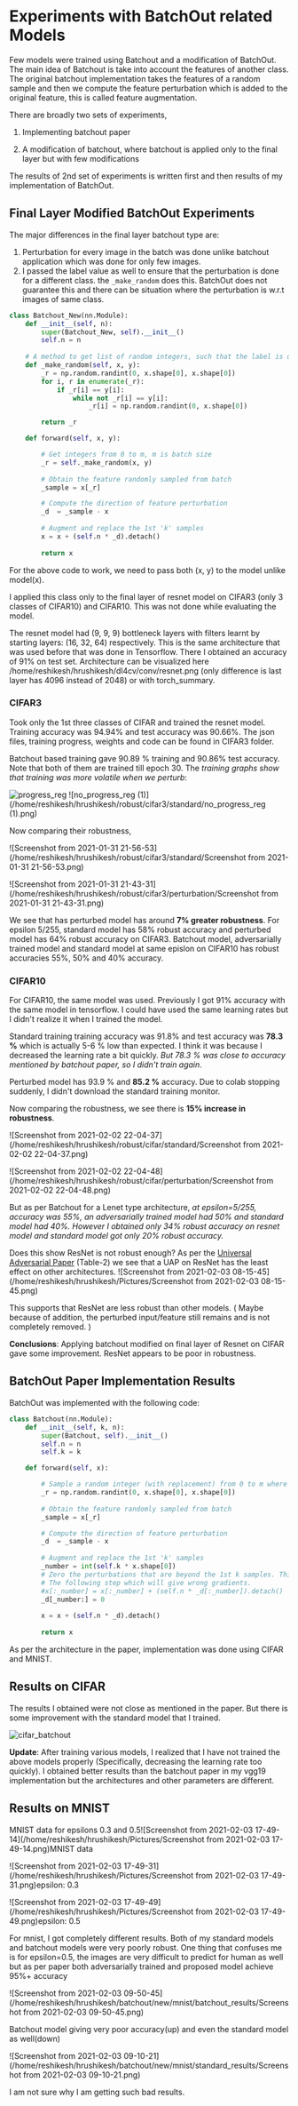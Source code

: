 # Experiments with BatchOut related Models

Few models were trained using Batchout and a modification of BatchOut. The main idea of Batchout is take into account the features of another class. The original batchout implementation takes the features of a random sample and then we compute the feature perturbation which is added to the original feature, this is called feature augmentation.  

There are broadly two sets of experiments, 

1. Implementing batchout paper

2. A modification of batchout, where batchout is applied only to the final layer but with few modifications

   

The results of 2nd set of experiments is written first and then results of my implementation of BatchOut.



## Final Layer Modified BatchOut Experiments

The major differences in the final layer batchout type are:

1. Perturbation for every image in the batch was done unlike batchout application which was done for only few images.
2. I passed the label value as well to ensure that the perturbation is done for a different class. the `_make_random`  does this. BatchOut does not guarantee this and there can be situation where the perturbation is w.r.t images of same class.

```python
class Batchout_New(nn.Module):
    def __init__(self, n):
        super(Batchout_New, self).__init__()
        self.n = n
	
    # A method to get list of random integers, such that the label is different 
    def _make_random(self, x, y):
        _r = np.random.randint(0, x.shape[0], x.shape[0])
        for i, r in enumerate(_r):
            if _r[i] == y[i]:
                while not _r[i] == y[i]:
                    _r[i] = np.random.randint(0, x.shape[0])

        return _r

    def forward(self, x, y):

        # Get integers from 0 to m, m is batch size  
        _r = self._make_random(x, y)
    
        # Obtain the feature randomly sampled from batch 
        _sample = x[_r]

        # Compute the direction of feature perturbation
        _d  = _sample - x
       
        # Augment and replace the 1st 'k' samples 
        x = x + (self.n * _d).detach()
        
        return x

```



For the above code to work, we need to pass both (x, y) to the model unlike model(x).

I applied this class only to the final layer of resnet model on CIFAR3 (only 3 classes of CIFAR10) and CIFAR10. This was not done while evaluating the model.

The resnet model had (9, 9, 9) bottleneck layers with filters learnt by starting layers: (16, 32, 64) respectively. This is the same architecture that was used before that was done in Tensorflow. There I obtained an accuracy of 91% on test set. Architecture can be visualized here /home/reshikesh/hrushikesh/dl4cv/conv/resnet.png (only difference is last layer has 4096 instead of 2048) or with torch_summary.

### CIFAR3

Took only the 1st three classes of CIFAR and trained the resnet model. Training accuracy was 94.94% and test accuracy was 90.66%. The json files, training progress, weights and code can be found in CIFAR3 folder.

Batchout based training gave 90.89 % training and 90.86% test accuracy. Note that both of them are trained till epoch 30. The *training graphs show that training was more volatile when we perturb*:

![progress_reg](/home/reshikesh/hrushikesh/robust/cifar3/perturbation/progress_reg.png) ![no_progress_reg (1)](/home/reshikesh/hrushikesh/robust/cifar3/standard/no_progress_reg (1).png)

Now comparing their robustness, 

![Screenshot from 2021-01-31 21-56-53](/home/reshikesh/hrushikesh/robust/cifar3/standard/Screenshot from 2021-01-31 21-56-53.png)

![Screenshot from 2021-01-31 21-43-31](/home/reshikesh/hrushikesh/robust/cifar3/perturbation/Screenshot from 2021-01-31 21-43-31.png)



We see that has perturbed model has around **7% greater robustness**.  For epsilon 5/255, standard model has 58% robust accuracy and perturbed model has 64% robust accuracy on CIFAR3. Batchout model, adversarially trained model and standard model at same epislon on CIFAR10 has robust accuracies 55%, 50% and 40% accuracy.



### CIFAR10

For CIFAR10, the same model was used. Previously I got 91% accuracy with the same model in tensorflow. I could have used the same learning rates but I didn't realize it when I trained the model.

Standard training training accuracy was 91.8% and test accuracy was **78.3 %** which is actually 5-6 % low than expected. I think it was because I decreased the learning rate a bit quickly. *But 78.3 % was close to accuracy mentioned by batchout paper, so I didn't train again*. 

Perturbed model has 93.9 % and **85.2 %** accuracy. Due to colab stopping suddenly, I didn't download the standard training monitor.

Now comparing the robustness, we see there is **15% increase in robustness**.



![Screenshot from 2021-02-02 22-04-37](/home/reshikesh/hrushikesh/robust/cifar/standard/Screenshot from 2021-02-02 22-04-37.png)



![Screenshot from 2021-02-02 22-04-48](/home/reshikesh/hrushikesh/robust/cifar/perturbation/Screenshot from 2021-02-02 22-04-48.png)

But as per Batchout for a Lenet type architecture, *at epsilon=5/255, accuracy was 55%, an adversarially trained model had 50% and standard model had 40%. However I obtained only 34% robust accuracy on resnet model and standard model got only 20% robust accuracy.* 

Does this show ResNet is not robust enough? As per the [Universal Adversarial Paper](https://openaccess.thecvf.com/content_cvpr_2017/papers/Moosavi-Dezfooli_Universal_Adversarial_Perturbations_CVPR_2017_paper.pdf) (Table-2) we see that a UAP on ResNet has the least effect on other architectures. ![Screenshot from 2021-02-03 08-15-45](/home/reshikesh/hrushikesh/Pictures/Screenshot from 2021-02-03 08-15-45.png)

This supports that ResNet are less robust than other models. ( Maybe because of addition, the perturbed input/feature still remains and is not completely removed. )

**Conclusions**: Applying batchout modified on final layer of Resnet on CIFAR gave some improvement. ResNet appears to be poor in robustness.







## BatchOut Paper Implementation Results

BatchOut was implemented with the following code:

```python
class Batchout(nn.Module):
    def __init__(self, k, n):
        super(Batchout, self).__init__()
        self.n = n
        self.k = k

    def forward(self, x):

        # Sample a random integer (with replacement) from 0 to m where m is batch size
        _r = np.random.randint(0, x.shape[0], x.shape[0])
    
        # Obtain the feature randomly sampled from batch 
        _sample = x[_r]

        # Compute the direction of feature perturbation
        _d  = _sample - x
       
        # Augment and replace the 1st 'k' samples 
        _number = int(self.k * x.shape[0])
        # Zero the perturbations that are beyond the 1st k samples. This is done to avoid
        # The following step which will give wrong gradients.
        #x[:_number] = x[:_number] + (self.n * _d[:_number]).detach()
        _d[_number:] = 0
        
        x = x + (self.n * _d).detach()
        
        return x

```

As per the architecture in the paper, implementation was done using CIFAR and MNIST.

## Results on CIFAR

The results I obtained were not close as mentioned in the paper. But there is some improvement with the standard model that I trained.

![cifar_batchout](/home/reshikesh/hrushikesh/batchout/new/cifar/cifar_batchout.png)

**Update**: After training various models, I realized that I have not trained the above models properly (Specifically, decreasing the learning rate too quickly). I obtained better results than the batchout paper in my vgg19 implementation but the architectures and other parameters are different. 

## Results on MNIST

MNIST data for epsilons 0.3 and 0.5![Screenshot from 2021-02-03 17-49-14](/home/reshikesh/hrushikesh/Pictures/Screenshot from 2021-02-03 17-49-14.png)MNIST data



![Screenshot from 2021-02-03 17-49-31](/home/reshikesh/hrushikesh/Pictures/Screenshot from 2021-02-03 17-49-31.png)epsilon: 0.3



![Screenshot from 2021-02-03 17-49-49](/home/reshikesh/hrushikesh/Pictures/Screenshot from 2021-02-03 17-49-49.png)epsilon: 0.5

For mnist, I got completely different results. Both of my standard models and batchout models were very poorly robust. One thing that confuses me is for epsilon=0.5, the images are very difficult to predict for human as well but as per paper both adversarially trained and proposed model achieve 95%+ accuracy





![Screenshot from 2021-02-03 09-50-45](/home/reshikesh/hrushikesh/batchout/new/mnist/batchout_results/Screenshot from 2021-02-03 09-50-45.png)

Batchout model giving very poor accuracy(up) and even the standard model as well(down) 



![Screenshot from 2021-02-03 09-10-21](/home/reshikesh/hrushikesh/batchout/new/mnist/standard_results/Screenshot from 2021-02-03 09-10-21.png)



I am not sure why I am getting such bad results.